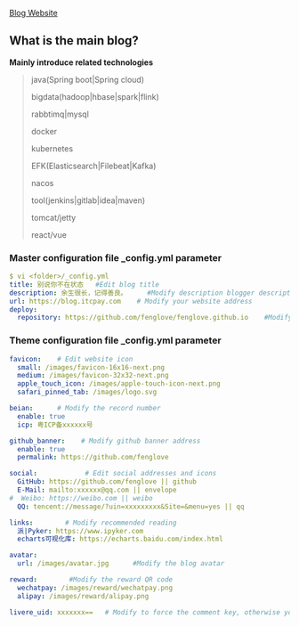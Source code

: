 [Blog Website](https://blog.itcpay.com)

## What is the main blog? 
**Mainly introduce related technologies**

>java(Spring boot|Spring cloud)
>
>bigdata(hadoop|hbase|spark|flink)
>
>rabbtimq|mysql
>
>docker
>
>kubernetes
>
>EFK(Elasticsearch|Filebeat|Kafka)
>
>nacos
>
>tool(jenkins|gitlab|idea|maven)
>
>tomcat/jetty
>
>react/vue

### Master configuration file _config.yml parameter
```yaml
$ vi <folder>/_config.yml
title: 别说你不在状态   #Edit blog title
description: 余生很长，记得善良。     #Modify description blogger description
url: https://blog.itcpay.com    # Modify your website address
deploy:
  repository: https://github.com/fenglove/fenglove.github.io    #Modify into your own github pages address
```
### Theme configuration file _config.yml parameter
```yaml
favicon:    # Edit website icon
  small: /images/favicon-16x16-next.png
  medium: /images/favicon-32x32-next.png
  apple_touch_icon: /images/apple-touch-icon-next.png
  safari_pinned_tab: /images/logo.svg

beian:      # Modify the record number 
  enable: true
  icp: 粤ICP备xxxxxx号

github_banner:    # Modify github banner address
  enable: true
  permalink: https://github.com/fenglove

social:            # Edit social addresses and icons
  GitHub: https://github.com/fenglove || github
  E-Mail: mailto:xxxxxx@qq.com || envelope
#  Weibo: https://weibo.com || weibo
  QQ: tencent://message/?uin=xxxxxxxxx&Site=&menu=yes || qq

links:        # Modify recommended reading
  派|Pyker: https://www.ipyker.com
  echarts可视化库: https://echarts.baidu.com/index.html

avatar:
  url: /images/avatar.jpg      #Modify the blog avatar

reward:        #Modify the reward QR code
  wechatpay: /images/reward/wechatpay.png
  alipay: /images/reward/alipay.png

livere_uid: xxxxxxx==   # Modify to force the comment key, otherwise you can't manage the comment
```
